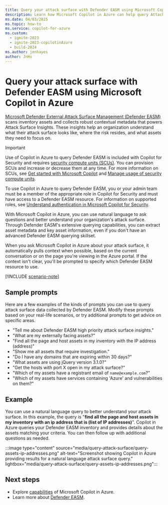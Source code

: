 ```yaml
---
title: Query your attack surface with Defender EASM using Microsoft Copilot in Azure
description: Learn how Microsoft Copilot in Azure can help query Attack Surface Insights from Defender EASM.
ms.date: 04/03/2025
ms.topic: how-to
ms.service: copilot-for-azure
ms.custom:
  - ignite-2023
  - ignite-2023-copilotinAzure
  - build-2024
ms.author: jenhayes
author: JnHs
---
```


# Query your attack surface with Defender EASM using Microsoft Copilot in Azure

[Microsoft Defender External Attack Surface Management (Defender EASM)](/azure/external-attack-surface-management/overview) scans inventory assets and collects robust contextual metadata that powers Attack Surface Insights. These insights help an organization understand what their attack surface looks like, where the risk resides, and what assets they need to focus on.

> [!IMPORTANT]
> Use of Copilot in Azure to query Defender EASM is included with Copilot for Security and requires [security compute units (SCUs)](/copilot/security/get-started-security-copilot#security-compute-units).  You can provision SCUs and increase or decrease them at any time. For more information on SCUs, see [Get started with Microsoft Copilot](/copilot/security/get-started-security-copilot) and [Manage usage of security compute units](/copilot/security/manage-usage).
>
> To use Copilot in Azure to query Defender EASM, you or your admin team must be a member of the appropriate role in Copilot for Security and must have access to a Defender EASM resource. For information on supported roles, see [Understand authentication in Microsoft Copilot for Security](/copilot/security/authentication).

With Microsoft Copilot in Azure, you can use natural language to ask questions and better understand your organization's attack surface. Through Defender EASM's extensive querying capabilities, you can extract asset metadata and key asset information, even if you don't have an advanced Defender EASM querying skillset.

When you ask Microsoft Copilot in Azure about your attack surface, it automatically pulls context when possible, based on the current conversation or on the page you're viewing in the Azure portal. If the context isn't clear, you'll be prompted to specify which Defender EASM resource to use.

[!INCLUDE [scenario-note](includes/scenario-note.md)]

## Sample prompts

Here are a few examples of the kinds of prompts you can use to query attack surface data collected by Defender EASM. Modify these prompts based on your real-life scenarios, or try additional prompts to get advice on specific areas.

- "Tell me about Defender EASM high priority attack surface insights."
- "What are my externally facing assets?"
- "Find all the page and host assets in my inventory with the IP address (address)"
- "Show me all assets that require investigation."
- "Do I have any domains that are expiring within 30 days?"
- "What assets are using jQuery version 3.1.0?"
- "Get the hosts with port X open in my attack surface?"
- "Which of my assets have a registrant email of `name@example.com`?"
- "Which of my assets have services containing 'Azure' and vulnerabilities on them?"

## Example

You can use a natural language query to better understand your attack surface. In this example, the query is "**find all the page and host assets in my inventory with an ip address that is (list of IP addresses)**". Copilot in Azure queries your Defender EASM inventory and provides details about the assets matching your criteria. You can then follow up with additional questions as needed.

:::image type="content" source="media/query-attack-surface/query-assets-ip-addresses.png" alt-text="Screenshot showing Copilot in Azure providing results for a natural language attack surface query." lightbox="media/query-attack-surface/query-assets-ip-addresses.png":::

## Next steps

- Explore [capabilities](capabilities.md) of Microsoft Copilot in Azure.
- Learn more about [Defender EASM](/azure/external-attack-surface-management/overview).
